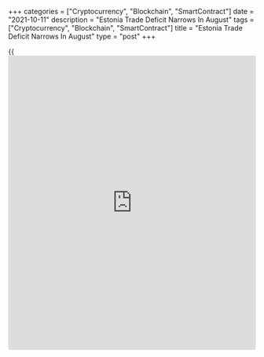 +++
categories = ["Cryptocurrency", "Blockchain", "SmartContract"]
date = "2021-10-11"
description = "Estonia Trade Deficit Narrows In August"
tags = ["Cryptocurrency", "Blockchain", "SmartContract"]
title = "Estonia Trade Deficit Narrows In August"
type = "post"
+++

{{<iframe id="large-banner" src="https://www.bounty.group/#slide=18.0" width="100%" height="600" scrolling="no" style="border: 0px solid rgb(216, 221, 230); border-radius: 3px;">}}

Estonia's trade deficit narrowed in August, figures from Statistics
Estonia showed on Monday.

The trade deficit decreased to EUR 92 million in August from EUR 114
million in the same month last year. In July, the trade deficit was EUR
169 million.

Exports grew 46.0 percent year-on-year in August, following a 29.0
percent rise in July.

Imports rose 40.0 percent yearly in August, after a 28.0 percent growth
in the previous month.

"Trade was greatly influenced by the increased exports and imports of
mineral products which grew, respectively, nearly four and three times,"
Evelin Puura, leading analyst at Statistics Estonia, said.

For comments and feedback [contact](https://www.playgroundfx.com/contact/): editorial@rtt[news](https://www.letsplayfx.com/blog/forex-news-website/).com

[Economic News][1]

 **What parts of the world are seeing the best (and worst) economic
performances lately? Click[here][2] to check out our [Econ Scorecard][2]
and find out! See up-to-the-moment [ranking](https://www.playgroundfx.com/blog/crypto-exchange-ranking/)s for the best and worst
performers in [GDP][3], [unemployment rate][4], [inflation][5] and much
more.**

   1. www.rtt[news](https://www.letsplayfx.com/blog/forex-news-website/).com/Content/EconomicNews.aspx
   2. www.rtt[news](https://www.letsplayfx.com/blog/forex-news-website/).com/economic-scorecard/world-rank/retail-sales/highest-performance.aspx
   3. www.rtt[news](https://www.letsplayfx.com/blog/forex-news-website/).com/economic-scorecard/world-rank/GDP/highest-performance.aspx
   4. www.rtt[news](https://www.letsplayfx.com/blog/forex-news-website/).com/economic-scorecard/world-rank/unemployment-rate/lowest-performance.aspx
   5. www.rtt[news](https://www.letsplayfx.com/blog/forex-news-website/).com/economic-scorecard/world-rank/CPI/highest-performance.aspx